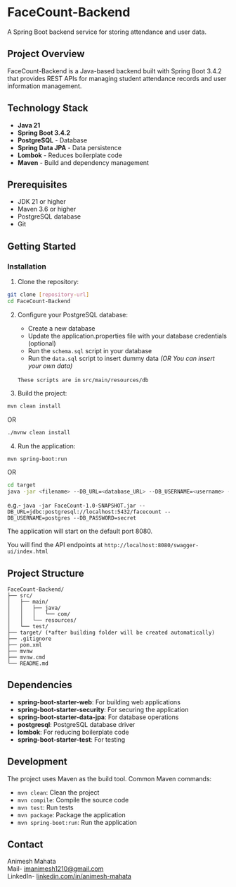 # FaceCount-Backend

A Spring Boot backend service for storing attendance and user data.

## Project Overview

FaceCount-Backend is a Java-based backend built with Spring Boot 3.4.2 that provides REST APIs for managing student attendance records and user information management.

## Technology Stack

- **Java 21**
- **Spring Boot 3.4.2**
- **PostgreSQL** - Database
- **Spring Data JPA** - Data persistence
- **Lombok** - Reduces boilerplate code
- **Maven** - Build and dependency management

## Prerequisites

- JDK 21 or higher
- Maven 3.6 or higher
- PostgreSQL database
- Git

## Getting Started

### Installation

1. Clone the repository:
```bash
git clone [repository-url]
cd FaceCount-Backend
```

2. Configure your PostgreSQL database:
   - Create a new database
   - Update the application.properties file with your database credentials (optional)
   - Run the `schema.sql` script in your database
   - Run the `data.sql` script to insert dummy data _(OR You can insert your own data)_

   `These scripts are in` `src/main/resources/db`

3. Build the project:
```bash
mvn clean install
```
OR
```bash
./mvnw clean install
```

4. Run the application:
```bash
mvn spring-boot:run
```
OR
```bash
cd target
java -jar <filename> --DB_URL=<database_URL> --DB_USERNAME=<username> --DB_PASSWORD=<password>
```
e.g.- `java -jar FaceCount-1.0-SNAPSHOT.jar --DB_URL=jdbc:postgresql://localhost:5432/facecount --DB_USERNAME=postgres --DB_PASSWORD=secret`

The application will start on the default port 8080.

You will find the API endpoints at `http://localhost:8080/swagger-ui/index.html`

## Project Structure

```
FaceCount-Backend/
├── src/
│   ├── main/
│   │   ├── java/
│   │   │   └── com/
│   │   └── resources/
│   └── test/
├── target/ (*after building folder will be created automatically)
├── .gitignore
├── pom.xml
├── mvnw
├── mvnw.cmd
└── README.md
```

## Dependencies

- **spring-boot-starter-web**: For building web applications
- **spring-boot-starter-security**: For securing the application
- **spring-boot-starter-data-jpa**: For database operations
- **postgresql**: PostgreSQL database driver
- **lombok**: For reducing boilerplate code
- **spring-boot-starter-test**: For testing

## Development

The project uses Maven as the build tool. Common Maven commands:

- `mvn clean`: Clean the project
- `mvn compile`: Compile the source code
- `mvn test`: Run tests
- `mvn package`: Package the application
- `mvn spring-boot:run`: Run the application

## Contact

Animesh Mahata \
Mail- imanimesh1210@gmail.com \
LinkedIn- [linkedin.com/in/animesh-mahata](https://www.linkedin.com/in/animesh-mahata/)
